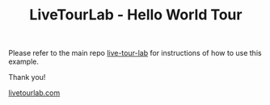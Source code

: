 <h1 align="center">LiveTourLab - Hello World Tour</h1>

<br/>

Please refer to the main repo [live-tour-lab](https://github.com/livetourlab/live-tour-lab) for instructions of how to use this example.

Thank you!

[livetourlab.com](https://livetourlab.com)

